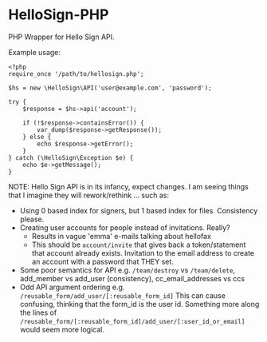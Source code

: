 HelloSign-PHP
=============

PHP Wrapper for Hello Sign API.


Example usage:

    <?php
    require_once '/path/to/hellosign.php';
    
    $hs = new \HelloSign\API('user@example.com', 'password');
    
    try {
        $response = $hs->api('account');
        
        if (!$response->containsError()) {
            var_dump($response->getResponse());
        } else {
            echo $response->getError();
        }
    } catch (\HelloSign\Exception $e) {
        echo $e->getMessage();
    }

NOTE: Hello Sign API is in its infancy, expect changes.
I am seeing things that I imagine they will rework/rethink ... such as:

 * Using 0 based index for signers, but 1 based index for files. Consistency please.
 * Creating user accounts for people instead of invitations. Really?
   - Results in vague 'emma' e-mails talking about hellofax
   - This should be ```account/invite``` that gives back a token/statement that account already exists.
     Invitation to the email address to create an account with a password that THEY set.
 * Some poor semantics for API e.g. ```/team/destroy``` vs ```/team/delete```, add_member vs add_user (consistency),
   cc_email_addresses vs ccs
 * Odd API argument ordering e.g. ```/reusable_form/add_user/[:reusable_form_id]```
   This can cause confusing, thinking that the form_id is the user id.
   Something more along the lines of ```/reusable_form/[:reusable_form_id]/add_user/[:user_id_or_email]``` 
   would seem more logical.
